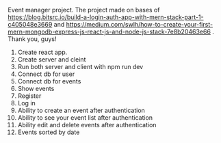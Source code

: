 Event manager project. The project made on bases of https://blog.bitsrc.io/build-a-login-auth-app-with-mern-stack-part-1-c405048e3669 and https://medium.com/swlh/how-to-create-your-first-mern-mongodb-express-js-react-js-and-node-js-stack-7e8b20463e66 . Thank you, guys!




1. Create react app.
2. Create server and cleint
3. Run both server and client with npm run dev
4. Connect db for user
5. Connect db for events
6. Show events
7. Register 
8. Log in
9. Ability to create an event after authentication
10. Ability to see your event list after authentication
11. Ability edit and delete events after authentication
12. Events sorted by date


